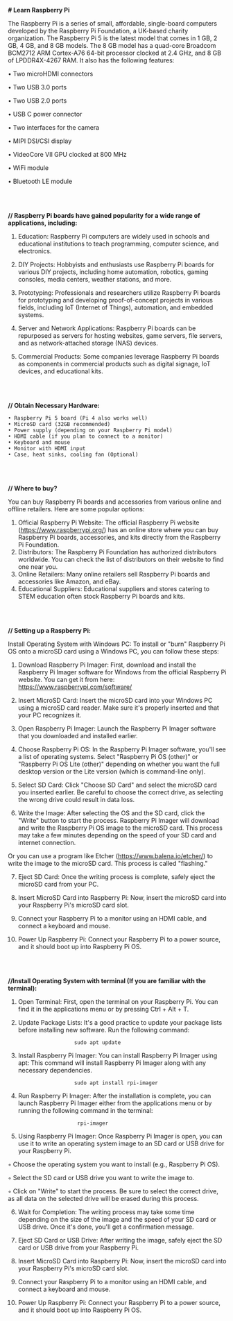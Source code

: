 **# Learn Raspberry Pi**

The Raspberry Pi is a series of small, affordable, single-board computers developed by the Raspberry Pi Foundation, a UK-based charity organization.
The Raspberry Pi 5 is the latest model that comes in 1 GB, 2 GB, 4 GB, and 8 GB models. The 8 GB model has a quad-core Broadcom BCM2712 ARM Cortex-A76 64-bit processor clocked at 2.4 GHz, and 8 GB of LPDDR4X-4267 RAM. It also has the following features:

• Two microHDMI connectors

• Two USB 3.0 ports

• Two USB 2.0 ports

• USB C power connector

• Two interfaces for the camera

• MIPI DSI/CSI display

• VideoCore VII GPU clocked at 800 MHz

• WiFi module

• Bluetooth LE module

<br/>
<br/>

**// Raspberry Pi boards have gained popularity for a wide range of applications, including:**

01. Education: Raspberry Pi computers are widely used in schools and educational institutions to teach programming, computer science, and electronics.

02. DIY Projects: Hobbyists and enthusiasts use Raspberry Pi boards for various DIY projects, including home automation, robotics, gaming consoles,
    media centers, weather stations, and more.

03. Prototyping: Professionals and researchers utilize Raspberry Pi boards for prototyping and developing proof-of-concept projects in various fields,
   including IoT (Internet of Things), automation, and embedded systems.

04. Server and Network Applications: Raspberry Pi boards can be repurposed as servers for hosting websites, game servers, file servers, and as network-attached storage (NAS) devices.

05. Commercial Products: Some companies leverage Raspberry Pi boards as components in commercial products such as digital signage, IoT devices, and educational kits.

<br/>
<br/>
   
**// Obtain Necessary Hardware:**
   

    • Raspberry Pi 5 board (Pi 4 also works well)
    • MicroSD card (32GB recommended)
    • Power supply (depending on your Raspberry Pi model)
    • HDMI cable (if you plan to connect to a monitor)
    • Keyboard and mouse
    • Monitor with HDMI input
    • Case, heat sinks, cooling fan (Optional)

<br/>
<br/>

**// Where to buy?**

You can buy Raspberry Pi boards and accessories from various online and offline retailers. Here are some popular options:
     
 
1. Official Raspberry Pi Website: The official Raspberry Pi website (https://www.raspberrypi.org/) has an online store where you can buy Raspberry Pi boards, accessories, and kits 
   directly from the Raspberry Pi Foundation.
2. Distributors: The Raspberry Pi Foundation has authorized distributors worldwide. You can check the list of distributors on their website to find one near you.
3. Online Retailers: Many online retailers sell Raspberry Pi boards and accessories like Amazon, and eBay.
4. Educational Suppliers: Educational suppliers and stores catering to STEM education often stock Raspberry Pi boards and kits.

<br/>
<br/>
 
**// Setting up a Raspberry Pi:**

Install Operating System with Windows PC: To install or "burn" Raspberry Pi OS onto a microSD card using a Windows PC, you can follow these steps:

  
1. Download Raspberry Pi Imager: First, download and install the Raspberry Pi Imager software for Windows from the official Raspberry Pi website. You can get it from here: 
   https://www.raspberrypi.com/software/
    
2. Insert MicroSD Card: Insert the microSD card into your Windows PC using a microSD card reader. Make sure it's properly inserted and that your PC recognizes it.
    
3. Open Raspberry Pi Imager: Launch the Raspberry Pi Imager software that you downloaded and installed earlier.
    
4. Choose Raspberry Pi OS: In the Raspberry Pi Imager software, you'll see a list of operating systems. Select "Raspberry Pi OS (other)" or "Raspberry Pi OS Lite (other)" depending 
   on whether you want the full desktop version or the Lite version (which is command-line only).
    
5. Select SD Card: Click "Choose SD Card" and select the microSD card you inserted earlier. Be careful to choose the correct drive, as selecting the wrong drive could result in 
   data loss.
    
6. Write the Image: After selecting the OS and the SD card, click the "Write" button to start the process. Raspberry Pi Imager will download and write the Raspberry Pi OS image 
   to the microSD card. This process may take a few minutes depending on the speed of your SD card and internet connection. 
      
Or you can use a program like Etcher (https://www.balena.io/etcher/) to write the image to the microSD card. This process is called "flashing."
    
7. Eject SD Card: Once the writing process is complete, safely eject the microSD card from your PC.
    
8. Insert MicroSD Card into Raspberry Pi: Now, insert the microSD card into your Raspberry Pi's microSD card slot.

9. Connect your Raspberry Pi to a monitor using an HDMI cable, and connect a keyboard and mouse.
    
10. Power Up Raspberry Pi: Connect your Raspberry Pi to a power source, and it should boot up into Raspberry Pi OS.

<br/>
<br/>
    

**//Install Operating System with terminal (If you are familiar with the terminal):**


01. Open Terminal: First, open the terminal on your Raspberry Pi. You can find it in the applications menu or by pressing Ctrl + Alt + T.
   
02. Update Package Lists: It's a good practice to update your package lists before installing new software. Run the following command:
   
                          sudo apt update

    
03. Install Raspberry Pi Imager: You can install Raspberry Pi Imager using apt: This command will install Raspberry Pi Imager along with any necessary dependencies.

   
                          sudo apt install rpi-imager
04. Run Raspberry Pi Imager: After the installation is complete, you can launch Raspberry Pi Imager either from the applications menu or by running the following command in the terminal:

   
                           rpi-imager
    

05. Using Raspberry Pi Imager: Once Raspberry Pi Imager is open, you can use it to write an operating system image to an SD card or USB drive for your Raspberry Pi.
   
◦ Choose the operating system you want to install (e.g., Raspberry Pi OS).

◦ Select the SD card or USB drive you want to write the image to.

◦ Click on "Write" to start the process. Be sure to select the correct drive, as all data on the selected drive will be erased during this process.

       
06. Wait for Completion: The writing process may take some time depending on the size of the image and the speed of your SD card or USB drive. Once it's done, you'll get a confirmation 
    message.

07. Eject SD Card or USB Drive: After writing the image, safely eject the SD card or USB drive from your Raspberry Pi.

08. Insert MicroSD Card into Raspberry Pi: Now, insert the microSD card into your Raspberry Pi's microSD card slot.

09. Connect your Raspberry Pi to a monitor using an HDMI cable, and connect a keyboard and mouse.
    
10. Power Up Raspberry Pi: Connect your Raspberry Pi to a power source,
    and it should boot up into Raspberry Pi OS.


   

